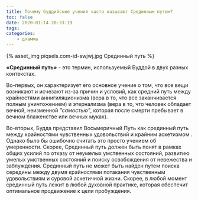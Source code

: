 ```yaml
---
title: Почему буддийские учения часто называют Срединным путем?
toc: false
date: 2020-01-14 20:33:19
tags:
categories:
    - дхамма
---
```

{% asset_img piqsels.com-id-swjwj.jpg Срединный путь %}

**«Срединный путь»** - это термин, используемый Буддой в двух разных контекстах. <!--more--> 

Во-первых, он характеризует его основное учение о том, что все вещи возникают и исчезают из-за причин и условий, как средний путь между крайностями аннигиляционизма (вера в то, что все заканчивается полным уничтожением) и этернализма (вера в то, что человек обладает вечной, неизменной *"самостью"*, которая после смерти пребывает в вечном блаженстве или вечных муках).

Во-вторых, Будда представил Восьмеричный Путь как срединный путь между крайностями чувственных удовольствий и крайним аскетизмом . Однако было бы ошибочно считать это просто учением об умеренности. Скорее, Срединный путь должен быть понят в рамках общих усилий по отказу от неумелых умственных состояний, развитию умелых умственных состояний и поиску освобождения от невежества и заблуждения. Срединный путь не может быть найден путем поиска середины между двумя крайностями потакания чувственным удовольствиям и суровой аскетичной жизни. Скорее, в любой момент срединный путь лежит в любой духовной практике, которая обеспечит оптимальное продвижение к цели пробуждения.
